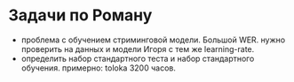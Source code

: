 # Задачи по Роману

- проблема с обучением стриминговой модели. Большой WER.
нужно проверить на данных и модели Игоря с тем же learning-rate.
- определить набор стандартного теста и набор стандартного обучения.
примерно: toloka 3200 часов.
